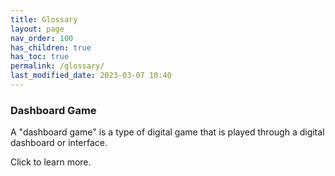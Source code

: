 ```yaml
---
title: Glossary
layout: page
nav_order: 100
has_children: true
has_toc: true
permalink: /glossary/
last_modified_date: 2023-03-07 10:40
---
```



### Dashboard Game

A "dashboard game" is a type of digital game that is played through a digital dashboard or interface.

Click to learn more.

